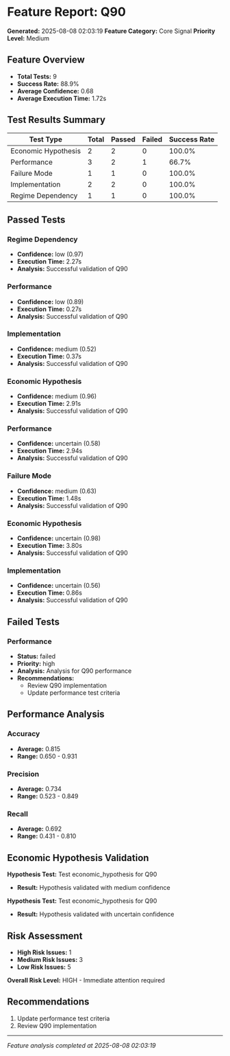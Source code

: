 # Feature Report: Q90

**Generated:** 2025-08-08 02:03:19
**Feature Category:** Core Signal
**Priority Level:** Medium

## Feature Overview

- **Total Tests:** 9
- **Success Rate:** 88.9%
- **Average Confidence:** 0.68
- **Average Execution Time:** 1.72s

## Test Results Summary

| Test Type | Total | Passed | Failed | Success Rate |
|-----------|-------|--------|--------|--------------|
| Economic Hypothesis | 2 | 2 | 0 | 100.0% |
| Performance | 3 | 2 | 1 | 66.7% |
| Failure Mode | 1 | 1 | 0 | 100.0% |
| Implementation | 2 | 2 | 0 | 100.0% |
| Regime Dependency | 1 | 1 | 0 | 100.0% |

## Passed Tests

### Regime Dependency
- **Confidence:** low (0.97)
- **Execution Time:** 2.27s
- **Analysis:** Successful validation of Q90

### Performance
- **Confidence:** low (0.89)
- **Execution Time:** 0.27s
- **Analysis:** Successful validation of Q90

### Implementation
- **Confidence:** medium (0.52)
- **Execution Time:** 0.37s
- **Analysis:** Successful validation of Q90

### Economic Hypothesis
- **Confidence:** medium (0.96)
- **Execution Time:** 2.91s
- **Analysis:** Successful validation of Q90

### Performance
- **Confidence:** uncertain (0.58)
- **Execution Time:** 2.94s
- **Analysis:** Successful validation of Q90

### Failure Mode
- **Confidence:** medium (0.63)
- **Execution Time:** 1.48s
- **Analysis:** Successful validation of Q90

### Economic Hypothesis
- **Confidence:** uncertain (0.98)
- **Execution Time:** 3.80s
- **Analysis:** Successful validation of Q90

### Implementation
- **Confidence:** uncertain (0.56)
- **Execution Time:** 0.86s
- **Analysis:** Successful validation of Q90


## Failed Tests

### Performance
- **Status:** failed
- **Priority:** high
- **Analysis:** Analysis for Q90 performance
- **Recommendations:**
  - Review Q90 implementation
  - Update performance test criteria


##  Performance Analysis

### Accuracy
- **Average:** 0.815
- **Range:** 0.650 - 0.931

### Precision
- **Average:** 0.734
- **Range:** 0.523 - 0.849

### Recall
- **Average:** 0.692
- **Range:** 0.431 - 0.810


##  Economic Hypothesis Validation

**Hypothesis Test:** Test economic_hypothesis for Q90
- **Result:** Hypothesis validated with medium confidence

**Hypothesis Test:** Test economic_hypothesis for Q90
- **Result:** Hypothesis validated with uncertain confidence


## Risk Assessment

- **High Risk Issues:** 1
- **Medium Risk Issues:** 3
- **Low Risk Issues:** 5

**Overall Risk Level:** HIGH - Immediate attention required

##  Recommendations

1. Update performance test criteria
2. Review Q90 implementation

---
*Feature analysis completed at 2025-08-08 02:03:19*

